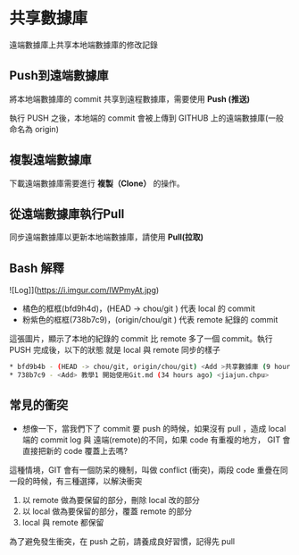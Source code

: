 # 共享數據庫

遠端數據庫上共享本地端數據庫的修改記錄

## Push到遠端數據庫

將本地端數據庫的 commit 共享到遠程數據庫，需要使用 **Push (推送)**

執行 PUSH 之後，本地端的 commit 會被上傳到 GITHUB 上的遠端數據庫(一般命名為 origin)

## 複製遠端數據庫

下載遠端數據庫需要進行 **複製（Clone）** 的操作。

## 從遠端數據庫執行Pull

同步遠端數據庫以更新本地端數據庫，請使用 **Pull(拉取)**

## Bash 解釋

![Log]](https://i.imgur.com/IWPmyAt.jpg)

- 橘色的框框(bfd9h4d)，(HEAD -> chou/git ) 代表 local 的 commit
- 粉紫色的框框(738b7c9)，(origin/chou/git ) 代表 remote 紀錄的 commit

這張圖片，顯示了本地的紀錄的 commit 比 remote 多了一個 commit。執行 PUSH 完成後，以下的狀態 就是 local 與 remote 同步的樣子

```sh
* bfd9b4b - (HEAD -> chou/git, origin/chou/git) <Add >共享數據庫 (9 hours ago) <jiajun.chpu>
* 738b7c9 - <Add> 教學1 開始使用Git.md (34 hours ago) <jiajun.chpu>
```

## 常見的衝突

- 想像一下，當我們下了 commit 要 push 的時候，如果沒有 pull ，造成 local 端的 commit log 與 遠端(remote)的不同，如果 code 有重複的地方， GIT 會直接把新的 code 覆蓋上去嗎?

這種情境，GIT 會有一個防呆的機制，叫做 conflict (衝突)，兩段 code 重疊在同一段的時候，有三種選擇，以解決衝突

1. 以 remote 做為要保留的部分，刪除 local 改的部分
1. 以 local 做為要保留的部分，覆蓋 remote 的部分
1. local 與 remote 都保留

為了避免發生衝突，在 push 之前，請養成良好習慣，記得先 pull